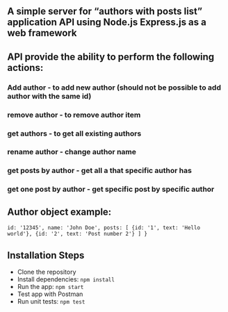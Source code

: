 ## A simple server for “authors with posts list” application API using Node.js Express.js as a web framework

## API provide the ability to perform the following actions:

### Add author - to add new author (should not be possible to add author with the same id)
### remove author - to remove author item
### get authors - to get all existing authors
### rename author - change author name
### get posts by author - get all a that specific author has
### get one post by author - get specific post by specific author

## Author object example:

`id: '12345',
name: 'John Doe',
posts: [
		{id: '1', text: 'Hello world'},
	    {id: '2', text: 'Post number 2'}
       ]
}`

## Installation Steps
- Clone the repository
- Install dependencies:
`npm install`
- Run the app:
`npm start`
- Test app with Postman
- Run unit tests:
`npm test`